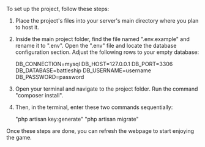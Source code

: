 To set up the project, follow these steps:

1. Place the project's files into your server's main directory where you plan to host it.

2. Inside the main project folder, find the file named ".env.example" and rename it to ".env". Open the ".env" file and locate the database configuration section. Adjust the following rows to your empty database:

    DB_CONNECTION=mysql
    DB_HOST=127.0.0.1
    DB_PORT=3306
    DB_DATABASE=battleship
    DB_USERNAME=username
    DB_PASSWORD=password

3. Open your terminal and navigate to the project folder. Run the command "composer install".

4. Then, in the terminal, enter these two commands sequentially:

    "php artisan key:generate"
    "php artisan migrate"

Once these steps are done, you can refresh the webpage to start enjoying the game.
